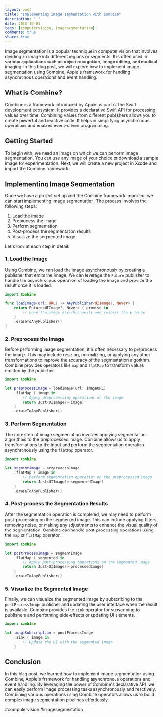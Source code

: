 ```yaml
---
layout: post
title: "Implementing image segmentation with Combine"
description: " "
date: 2023-10-01
tags: [computervision, imagesegmentation]
comments: true
share: true
---
```


Image segmentation is a popular technique in computer vision that involves dividing an image into different regions or segments. It is often used in various applications such as object recognition, image editing, and medical imaging. In this blog post, we will explore how to implement image segmentation using Combine, Apple's framework for handling asynchronous operations and event handling.

## What is Combine?

Combine is a framework introduced by Apple as part of the Swift development ecosystem. It provides a declarative Swift API for processing values over time. Combining values from different publishers allows you to create powerful and reactive code. It helps in simplifying asynchronous operations and enables event-driven programming.

## Getting Started

To begin with, we need an image on which we can perform image segmentation. You can use any image of your choice or download a sample image for experimentation. Next, we will create a new project in Xcode and import the Combine framework.

## Implementing Image Segmentation

Once we have a project set up and the Combine framework imported, we can start implementing image segmentation. The process involves the following steps:

1. Load the image
2. Preprocess the image
3. Perform segmentation
4. Post-process the segmentation results
5. Visualize the segmented image

Let's look at each step in detail:

### 1. Load the Image

Using Combine, we can load the image asynchronously by creating a publisher that emits the image. We can leverage the `Future` publisher to handle the asynchronous operation of loading the image and provide the result once it is loaded.

```swift
import Combine

func loadImage(url: URL) -> AnyPublisher<UIImage?, Never> {
    return Future<UIImage?, Never> { promise in
        // Load the image asynchronously and resolve the promise
    }
    .eraseToAnyPublisher()
}
```

### 2. Preprocess the Image

Before performing image segmentation, it is often necessary to preprocess the image. This may include resizing, normalizing, or applying any other transformations to improve the accuracy of the segmentation algorithm. Combine provides operators like `map` and `flatMap` to transform values emitted by the publisher.

```swift
import Combine

let preprocessImage = loadImage(url: imageURL)
    .flatMap { image in
        // Apply preprocessing operations on the image
        return Just<UIImage?>(image)
    }
    .eraseToAnyPublisher()
```

### 3. Perform Segmentation

The core step of image segmentation involves applying segmentation algorithms to the preprocessed image. Combine allows us to apply transformations to the input and perform the segmentation operation asynchronously using the `flatMap` operator.

```swift
import Combine

let segmentImage = preprocessImage
    .flatMap { image in
        // Perform segmentation operation on the preprocessed image
        return Just<UIImage?>(segmentedImage)
    }
    .eraseToAnyPublisher()
```

### 4. Post-process the Segmentation Results

After the segmentation operation is completed, we may need to perform post-processing on the segmented image. This can include applying filters, removing noise, or making any adjustments to enhance the visual quality of the segmentation. Combine can handle post-processing operations using the `map` or `flatMap` operator.

```swift
import Combine

let postProcessImage = segmentImage
    .flatMap { segmented in
        // Apply post-processing operations on the segmented image
        return Just<UIImage?>(processedImage)
    }
    .eraseToAnyPublisher()
```

### 5. Visualize the Segmented Image

Finally, we can visualize the segmented image by subscribing to the `postProcessImage` publisher and updating the user interface when the result is available. Combine provides the `sink` operator for subscribing to publishers and performing side-effects or updating UI elements.

```swift
import Combine

let imageSubscription = postProcessImage
    .sink { image in
        // Update the UI with the segmented image
    }
```

## Conclusion

In this blog post, we learned how to implement image segmentation using Combine, Apple's framework for handling asynchronous operations and event handling. By leveraging the power of Combine's declarative API, we can easily perform image processing tasks asynchronously and reactively. Combining various operations using Combine operators allows us to build complex image segmentation pipelines effortlessly.

#computervision #imagesegmentation